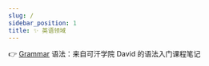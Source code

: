```yaml
---
slug: /
sidebar_position: 1
title: ✨ 英语领域
---
```



👉 [Grammar](/english/grammar/course) 语法：来自可汗学院 David 的语法入门课程笔记